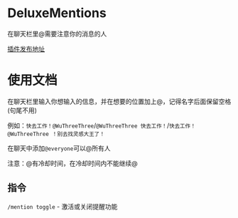 # DeluxeMentions
在聊天栏里@需要注意你的消息的人

[插件发布地址](https://www.spigotmc.org/resources/deluxe-mentions-1-8-8-1-19-cooldown-player.67248/)

# 使用文档
在聊天栏里输入你想输入的信息，并在想要的位置加上@，记得名字后面保留空格(句尾不用)

例如：`快去工作！@WuThreeThree`/`@WuThreeThree 快去工作！`/`快去工作！@WuThreeThree ！别去找灵感大王了！`

在聊天中添加`@everyone`可以@所有人

注意：@有冷却时间，在冷却时间内不能继续@

## 指令
`/mention toggle` - 激活或关闭提醒功能